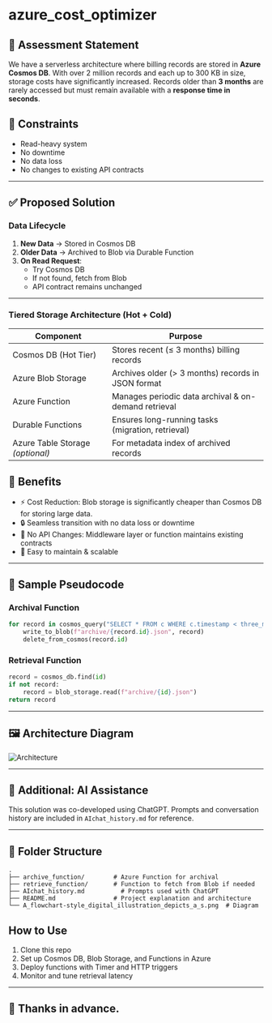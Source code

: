 # azure_cost_optimizer

## 📘 Assessment Statement

We have a serverless architecture where billing records are stored in **Azure Cosmos DB**. With over 2 million records and each up to 300 KB in size, storage costs have significantly increased. Records older than **3 months** are rarely accessed but must remain available with a **response time in seconds**.

## 🧩 Constraints

- Read-heavy system
- No downtime
- No data loss
- No changes to existing API contracts

---

## ✅ Proposed Solution

### Data Lifecycle

1. **New Data** → Stored in Cosmos DB
2. **Older Data** → Archived to Blob via Durable Function
3. **On Read Request**:
   - Try Cosmos DB
   - If not found, fetch from Blob
   - API contract remains unchanged

---

### Tiered Storage Architecture (Hot + Cold)

| Component            | Purpose                                              |
|----------------------|------------------------------------------------------|
| Cosmos DB (Hot Tier) | Stores recent (≤ 3 months) billing records           |
| Azure Blob Storage   | Archives older (> 3 months) records in JSON format   |
| Azure Function       | Manages periodic data archival & on-demand retrieval|
| Durable Functions    | Ensures long-running tasks (migration, retrieval)   |
| Azure Table Storage *(optional)* | For metadata index of archived records |

## 🧠 Benefits

- ⚡ Cost Reduction: Blob storage is significantly cheaper than Cosmos DB for storing large data.
- 🔒 Seamless transition with no data loss or downtime
- 🧩 No API Changes: Middleware layer or function maintains existing contracts
- 🧰 Easy to maintain & scalable

---

## 🧰 Sample Pseudocode

### Archival Function

```python
for record in cosmos_query("SELECT * FROM c WHERE c.timestamp < three_months_ago"):
    write_to_blob(f"archive/{record.id}.json", record)
    delete_from_cosmos(record.id)
```

### Retrieval Function

```python
record = cosmos_db.find(id)
if not record:
    record = blob_storage.read(f"archive/{id}.json")
return record
```

---

## 🖼️ Architecture Diagram

![Architecture](C:\Users\deepak\Downloads\architecture-diagram.jpg)

---

## 📝 Additional: AI Assistance

This solution was co-developed using ChatGPT. Prompts and conversation history are included in `AIchat_history.md` for reference.

---

## 📂 Folder Structure

```
.
├── archive_function/        # Azure Function for archival
├── retrieve_function/       # Function to fetch from Blob if needed
├── AIchat_history.md          # Prompts used with ChatGPT
├── README.md                # Project explanation and architecture
└── A_flowchart-style_digital_illustration_depicts_a_s.png  # Diagram
```


##  How to Use

1. Clone this repo
2. Set up Cosmos DB, Blob Storage, and Functions in Azure
3. Deploy functions with Timer and HTTP triggers
4. Monitor and tune retrieval latency

---

## 🙏 Thanks in advance.
